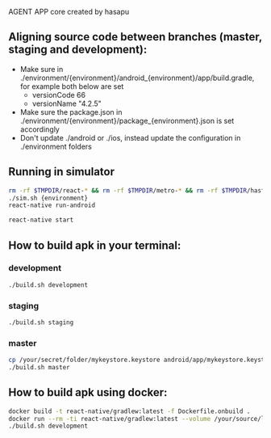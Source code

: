 <!-- ===================================== -->
AGENT APP
core created by hasapu
<!-- ===================================== -->


## Aligning source code between branches (master, staging and development):

- Make sure in ./environment/{environment}/android_{environment}/app/build.gradle, for example both below are set
    - versionCode 66
    - versionName "4.2.5"
- Make sure the package.json in ./environment/{environment}/package_{environment}.json is set accordingly
- Don't update ./android or ./ios, instead update the configuration in ./environment folders

## Running in simulator
```bash
rm -rf $TMPDIR/react-* && rm -rf $TMPDIR/metro-* && rm -rf $TMPDIR/haste-* && watchman watch-del-all && rm -rf node_modules/ && npm install && npm start -- --reset-cache
./sim.sh {environment}
react-native run-android
```

```bash
react-native start
```

## How to build apk in your terminal:

### development

```bash
./build.sh development
```

### staging

```bash
./build.sh staging
```

### master

```bash
cp /your/secret/folder/mykeystore.keystore android/app/mykeystore.keystore
./build.sh master
```

## How to build apk using docker:

```bash 
docker build -t react-native/gradlew:latest -f Dockerfile.onbuild .
docker run --rm -ti react-native/gradlew:latest --volume /your/source/location:/app /bin/bash
./build.sh development
```

